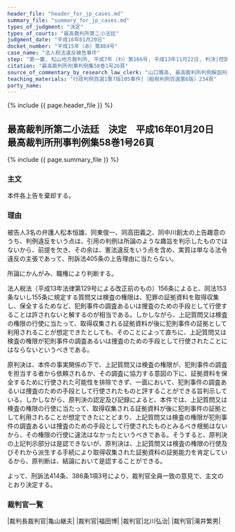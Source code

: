 ```yaml
---
header_file: "header_for_jp_cases.md"
summary_file: "summary_for_jp_cases.md"
types_of_judgment: "決定"
types_of_courts: "最高裁判所第二小法廷"
judgment_date: "平成16年01月20日"
docket_number: "平成15年（あ）第884号"
case_name: "法人税法違反被告事件"
step: "第一審, 松山地方裁判所, 平成7年（わ）第166号, 平成13年11月22日, 判決|控訴審, 高松高等裁判所, 平成14年（う）第36号, 平成15年3月13日, 判決"
citation: "最高裁判所刑事判例集58巻1号26頁"
source_of_commentary_by_research_law_clerk: "山口雅高, 最高裁判所判例解説刑事篇平成16年度35頁"
teaching_materials: "行政判例百選1第7版105事件|〔租税判例百選第6版〕234頁"
party_name:
---
```


{% include {{ page.header_file }}  %}

## 最高裁判所第二小法廷　決定　平成16年01月20日　最高裁判所刑事判例集58巻1号26頁

{% include {{ page.summary_file }}  %}








### 主文



本件各上告を棄却する。





### 理由



被告人3名の弁護人松本恒雄、同東俊一、同高田義之、同中川創太の上告趣意のうち、判例違反をいう点は、引用の判例は所論のような趣旨を判示したものではないから、前提を欠き、その余は、憲法違反をいう点を含め、実質は単なる法令違反の主張であって、刑訴法405条の上告理由に当たらない。

所論にかんがみ、職権により判断する。

法人税法（平成13年法律第129号による改正前のもの）156条によると、同法153条ないし155条に規定する質問又は検査の権限は、犯罪の証拠資料を取得収集し、保全するためなど、犯則事件の調査あるいは捜査のための手段として行使することは許されないと解するのが相当である。しかしながら、上記質問又は検査の権限の行使に当たって、取得収集される証拠資料が後に犯則事件の証拠として利用されることが想定できたとしても、そのことによって直ちに、上記質問又は検査の権限が犯則事件の調査あるいは捜査のための手段として行使されたことにはならないというべきである。

原判決は、本件の事実関係の下で、上記質問又は検査の権限が、犯則事件の調査を担当する者から依頼されるか、その調査に協力する意図の下に、証拠資料を保全するために行使された可能性を排除できず、一面において、犯則事件の調査あるいは捜査のための手段として行使されたものと評することができる旨判示している。しかしながら、原判決の認定及び記録によると、本件では、上記質問又は検査の権限の行使に当たって、取得収集される証拠資料が後に犯則事件の証拠として利用されることが想定できたにとどまり、上記質問又は検査の権限が犯則事件の調査あるいは捜査のための手段として行使されたものとみるべき根拠はないから、その権限の行使に違法はなかったというべきである。そうすると、原判決の上記判示部分は是認できないが、原判決は、上記質問又は検査の権限の行使及びそれから派生する手続により取得収集された証拠資料の証拠能力を肯定しているから、原判断は、結論において是認することができる。

よって、刑訴法414条、386条1項3号により、裁判官全員一致の意見で、主文のとおり決定する。

### 裁判官一覧

|裁判長裁判官|亀山継夫|
|裁判官|福田博|
|裁判官|北川弘治|
|裁判官|滝井繁男|

